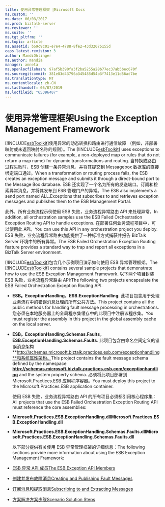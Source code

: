 ```yaml
---
title: 使用异常管理框架 |Microsoft Docs
ms.custom: ''
ms.date: 06/08/2017
ms.prod: biztalk-server
ms.reviewer: ''
ms.suite: ''
ms.tgt_pltfrm: ''
ms.topic: article
ms.assetid: b69c9c01-e7e4-4788-8fe2-43d32075155d
caps.latest.revision: 3
author: MandiOhlinger
ms.author: mandia
manager: anneta
ms.openlocfilehash: 97af5b390fa3f2ba5255a28b77ec37ab5bec670f
ms.sourcegitcommit: 381e83d43796a345488d54b3f7413e11d56ad7be
ms.translationtype: MT
ms.contentlocale: zh-CN
ms.lasthandoff: 05/07/2019
ms.locfileid: "65396407"
---
```

# <a name="using-the-exception-management-framework"></a><span data-ttu-id="7cd72-102">使用异常管理框架</span><span class="sxs-lookup"><span data-stu-id="7cd72-102">Using the Exception Management Framework</span></span>
<span data-ttu-id="7cd72-103">[!INCLUDE[esbToolkit](../includes/esbtoolkit-md.md)]使用异常的动态转换和路由进行通信故障 （例如，非部署映射或未返回映射名称的规则）。</span><span class="sxs-lookup"><span data-stu-id="7cd72-103">The [!INCLUDE[esbToolkit](../includes/esbtoolkit-md.md)] uses exceptions to communicate failures (for example, a non-deployed map or rules that do not return a map name) for dynamic transformations and routing.</span></span> <span data-ttu-id="7cd72-104">当转换或路由过程失败时，ESB 创建一条异常消息，并将其提交到 Messagebox 数据库的直接绑定端口通过。</span><span class="sxs-lookup"><span data-stu-id="7cd72-104">When a transformation or routing process fails, the ESB creates an exception message and submits it through a direct-bound port to the Message Box database.</span></span> <span data-ttu-id="7cd72-105">ESB 还实现了一个名为所有的发送端口。订阅和检索异常消息，并将其发布到 ESB 管理门户的异常。</span><span class="sxs-lookup"><span data-stu-id="7cd72-105">The ESB also implements a send port named ALL.Exceptions that subscribes to and retrieves exception messages and publishes them to the ESB Management Portal.</span></span>  

 <span data-ttu-id="7cd72-106">此外，所有业务流程示例使用 ESB 失败，业务流程异常路由 API 来处理异常。</span><span class="sxs-lookup"><span data-stu-id="7cd72-106">In addition, all orchestration samples use the ESB Failed Orchestration Exception Routing API to handle exceptions.</span></span> <span data-ttu-id="7cd72-107">在部署任何业务流程项目中，可以使用此 API。</span><span class="sxs-lookup"><span data-stu-id="7cd72-107">You can use this API in any orchestration project you deploy.</span></span> <span data-ttu-id="7cd72-108">ESB 失败，业务流程异常路由功能提供了一种标准方式捕获并报告 BizTalk Server 环境中的所有异常。</span><span class="sxs-lookup"><span data-stu-id="7cd72-108">The ESB Failed Orchestration Exception Routing feature provides a standard way to trap and report all exceptions in a BizTalk Server environment.</span></span>  

 <span data-ttu-id="7cd72-109">[!INCLUDE[esbToolkit](../includes/esbtoolkit-md.md)]包含几个示例项目演示如何使用 ESB 异常管理框架。</span><span class="sxs-lookup"><span data-stu-id="7cd72-109">The [!INCLUDE[esbToolkit](../includes/esbtoolkit-md.md)] contains several sample projects that demonstrate how to use the ESB Exception Management Framework.</span></span> <span data-ttu-id="7cd72-110">以下两个项目封装 ESB 失败，业务流程异常路由 API:</span><span class="sxs-lookup"><span data-stu-id="7cd72-110">The following two projects encapsulate the ESB Failed Orchestration Exception Routing API:</span></span>  

- <span data-ttu-id="7cd72-111">**ESB。ExceptionHandling**。</span><span class="sxs-lookup"><span data-stu-id="7cd72-111">**ESB.ExceptionHandling**.</span></span> <span data-ttu-id="7cd72-112">此项目包含用于处理业务流程中的错误消息处理的所有公共方法。</span><span class="sxs-lookup"><span data-stu-id="7cd72-112">This project contains all the public methods for handling fault message processing in orchestrations.</span></span> <span data-ttu-id="7cd72-113">您必须在本地服务器上的全局程序集缓存中的此项目中注册该程序集。</span><span class="sxs-lookup"><span data-stu-id="7cd72-113">You must register the assembly in this project in the global assembly cache on the local server.</span></span>  

- <span data-ttu-id="7cd72-114">**ESB。ExceptionHandling.Schemas.Faults**。</span><span class="sxs-lookup"><span data-stu-id="7cd72-114">**ESB.ExceptionHandling.Schemas.Faults**.</span></span> <span data-ttu-id="7cd72-115">此项目包含由命名空间定义的错误消息架构**http://schemas.microsoft.biztalk.practices.esb.com/exceptionhandling**和系统属性架构。</span><span class="sxs-lookup"><span data-stu-id="7cd72-115">This project contains the fault message schema defined by the namespace **http://schemas.microsoft.biztalk.practices.esb.com/exceptionhandling** and the system property schema.</span></span> <span data-ttu-id="7cd72-116">必须将此项目部署到 Microsoft.Practices.ESB 应用程序容器。</span><span class="sxs-lookup"><span data-stu-id="7cd72-116">You must deploy this project to the Microsoft.Practices.ESB application container.</span></span>  

  <span data-ttu-id="7cd72-117">使用 ESB 失败，业务流程异常路由 API 的所有项目必须都引用核心程序集：</span><span class="sxs-lookup"><span data-stu-id="7cd72-117">All projects that use the ESB Failed Orchestration Exception Routing API must reference the core assemblies:</span></span>  

- <span data-ttu-id="7cd72-118">**Microsoft.Practices.ESB.ExceptionHandling.dll**</span><span class="sxs-lookup"><span data-stu-id="7cd72-118">**Microsoft.Practices.ESB.ExceptionHandling.dll**</span></span>  

- <span data-ttu-id="7cd72-119">**Microsoft.Practices.ESB.ExceptionHandling.Schemas.Faults.dll**</span><span class="sxs-lookup"><span data-stu-id="7cd72-119">**Microsoft.Practices.ESB.ExceptionHandling.Schemas.Faults.dll**</span></span>  

  <span data-ttu-id="7cd72-120">以下部分提供有关使用 ESB 异常管理框架的详细信息：</span><span class="sxs-lookup"><span data-stu-id="7cd72-120">The following sections provide more information about using the ESB Exception Management Framework:</span></span>  

- [<span data-ttu-id="7cd72-121">ESB 异常 API 成员</span><span class="sxs-lookup"><span data-stu-id="7cd72-121">The ESB Exception API Members</span></span>](../esb-toolkit/the-esb-exception-api-members.md)  

- [<span data-ttu-id="7cd72-122">创建并发布故障消息</span><span class="sxs-lookup"><span data-stu-id="7cd72-122">Creating and Publishing Fault Messages</span></span>](../esb-toolkit/creating-and-publishing-fault-messages.md)  

- [<span data-ttu-id="7cd72-123">订阅消息和提取消息</span><span class="sxs-lookup"><span data-stu-id="7cd72-123">Subscribing to and Extracting Messages</span></span>](../esb-toolkit/subscribing-to-and-extracting-messages.md)  

- [<span data-ttu-id="7cd72-124">方案解决方案步骤</span><span class="sxs-lookup"><span data-stu-id="7cd72-124">Scenario Solution Steps</span></span>](../esb-toolkit/scenario-solution-steps.md)
